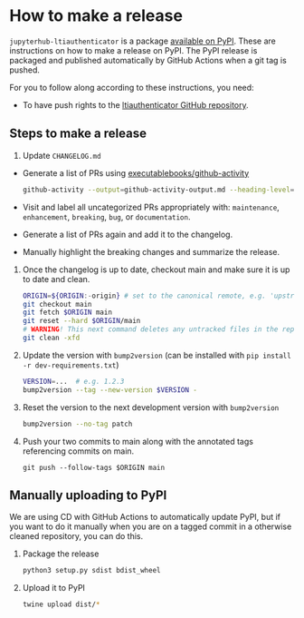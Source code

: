 # How to make a release

`jupyterhub-ltiauthenticator` is a package [available on PyPI](https://pypi.org/project/jupyterhub-ltiauthenticator/). These are instructions on how to make a release on PyPI. The PyPI release is packaged and published automatically by GitHub Actions when a git tag is pushed.

For you to follow along according to these instructions, you need:

- To have push rights to the [ltiauthenticator GitHub repository](https://github.com/jupyterhub/ltiauthenticator).

## Steps to make a release

1. Update `CHANGELOG.md`

- Generate a list of PRs using [executablebooks/github-activity](https://github.com/executablebooks/github-activity)

  ```bash
  github-activity --output=github-activity-output.md --heading-level=3 jupyterhub/ltiauthenticator
  ```

- Visit and label all uncategorized PRs appropriately with: `maintenance`, `enhancement`, `breaking`, `bug`, or `documentation`.
- Generate a list of PRs again and add it to the changelog.
- Manually highlight the breaking changes and summarize the release.

1. Once the changelog is up to date, checkout main and make sure it is up to date and clean.

   ```bash
   ORIGIN=${ORIGIN:-origin} # set to the canonical remote, e.g. 'upstream' if 'origin' is not the official repo
   git checkout main
   git fetch $ORIGIN main
   git reset --hard $ORIGIN/main
   # WARNING! This next command deletes any untracked files in the repo
   git clean -xfd
   ```

1. Update the version with `bump2version` (can be installed with `pip install -r dev-requirements.txt`)

   ```bash
   VERSION=...  # e.g. 1.2.3
   bump2version --tag --new-version $VERSION -
   ```

1. Reset the version to the next development version with `bump2version`

   ```bash
   bump2version --no-tag patch
   ```

1. Push your two commits to main along with the annotated tags referencing
   commits on main.

   ```
   git push --follow-tags $ORIGIN main
   ```

## Manually uploading to PyPI

We are using CD with GitHub Actions to automatically update PyPI, but if you want to do it manually when you are on a tagged commit in a otherwise cleaned repository, you can do this.

1. Package the release

   ```bash
   python3 setup.py sdist bdist_wheel
   ```

1. Upload it to PyPI

   ```bash
   twine upload dist/*
   ```
